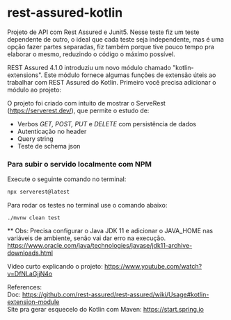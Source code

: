 # rest-assured-kotlin
Projeto de API com Rest Assured e Junit5. Nesse teste fiz um teste dependente de outro, o ideal que cada teste seja independente, mas é uma opção fazer partes separadas, fiz também porque tive pouco tempo pra elaborar o mesmo, reduzindo o código o máximo possível.

REST Assured 4.1.0 introduziu um novo módulo chamado "kotlin-extensions". Este módulo fornece algumas funções de extensão úteis ao trabalhar com REST Assured do Kotlin. Primeiro você precisa adicionar o módulo ao projeto:

O projeto foi criado com intuito de mostrar o ServeRest (https://serverest.dev/), que permite o estudo de:

- Verbos *GET, POST, PUT* e *DELETE* com persistência de dados
- Autenticação no header
- Query string
- Teste de schema json


### Para subir o servido localmente com NPM

Execute o seguinte comando no terminal:  

```sh
npx serverest@latest
```

Para rodar os testes no terminal use o comando abaixo:
```
./mvnw clean test
```
** Obs: Precisa configurar o Java JDK 11 e adicionar o JAVA_HOME nas variáveis de ambiente, senão vai dar erro na execução.
https://www.oracle.com/java/technologies/javase/jdk11-archive-downloads.html

Vídeo curto explicando o projeto:
https://www.youtube.com/watch?v=DfNLaGjjN4o

References:  
Doc: https://github.com/rest-assured/rest-assured/wiki/Usage#kotlin-extension-module  
Site pra gerar esquecelo do Kotlin com Maven: https://start.spring.io  
